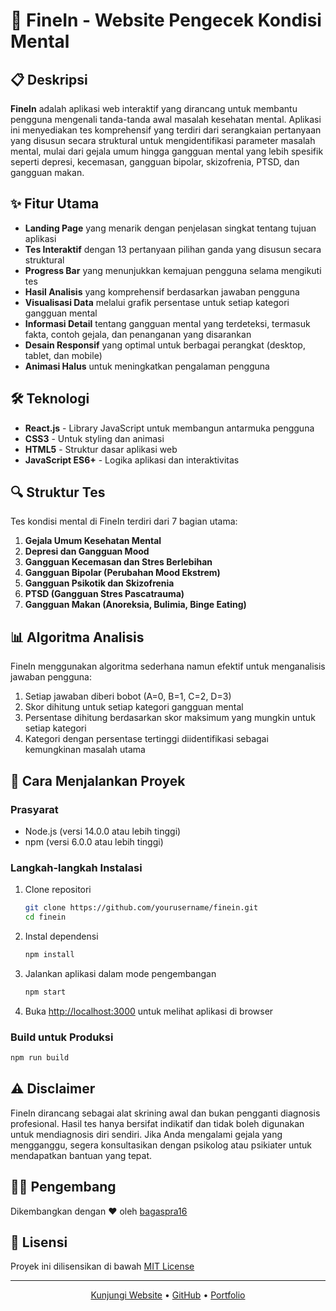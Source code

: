 # 🧠 FineIn - Website Pengecek Kondisi Mental

## 📋 Deskripsi

**FineIn** adalah aplikasi web interaktif yang dirancang untuk membantu pengguna mengenali tanda-tanda awal masalah kesehatan mental. Aplikasi ini menyediakan tes komprehensif yang terdiri dari serangkaian pertanyaan yang disusun secara struktural untuk mengidentifikasi parameter masalah mental, mulai dari gejala umum hingga gangguan mental yang lebih spesifik seperti depresi, kecemasan, gangguan bipolar, skizofrenia, PTSD, dan gangguan makan.

## ✨ Fitur Utama

- **Landing Page** yang menarik dengan penjelasan singkat tentang tujuan aplikasi
- **Tes Interaktif** dengan 13 pertanyaan pilihan ganda yang disusun secara struktural
- **Progress Bar** yang menunjukkan kemajuan pengguna selama mengikuti tes
- **Hasil Analisis** yang komprehensif berdasarkan jawaban pengguna
- **Visualisasi Data** melalui grafik persentase untuk setiap kategori gangguan mental
- **Informasi Detail** tentang gangguan mental yang terdeteksi, termasuk fakta, contoh gejala, dan penanganan yang disarankan
- **Desain Responsif** yang optimal untuk berbagai perangkat (desktop, tablet, dan mobile)
- **Animasi Halus** untuk meningkatkan pengalaman pengguna

## 🛠️ Teknologi

- **React.js** - Library JavaScript untuk membangun antarmuka pengguna
- **CSS3** - Untuk styling dan animasi
- **HTML5** - Struktur dasar aplikasi web
- **JavaScript ES6+** - Logika aplikasi dan interaktivitas

## 🔍 Struktur Tes

Tes kondisi mental di FineIn terdiri dari 7 bagian utama:

1. **Gejala Umum Kesehatan Mental**
2. **Depresi dan Gangguan Mood**
3. **Gangguan Kecemasan dan Stres Berlebihan**
4. **Gangguan Bipolar (Perubahan Mood Ekstrem)**
5. **Gangguan Psikotik dan Skizofrenia**
6. **PTSD (Gangguan Stres Pascatrauma)**
7. **Gangguan Makan (Anoreksia, Bulimia, Binge Eating)**

## 📊 Algoritma Analisis

FineIn menggunakan algoritma sederhana namun efektif untuk menganalisis jawaban pengguna:

1. Setiap jawaban diberi bobot (A=0, B=1, C=2, D=3)
2. Skor dihitung untuk setiap kategori gangguan mental
3. Persentase dihitung berdasarkan skor maksimum yang mungkin untuk setiap kategori
4. Kategori dengan persentase tertinggi diidentifikasi sebagai kemungkinan masalah utama

## 🚀 Cara Menjalankan Proyek

### Prasyarat

- Node.js (versi 14.0.0 atau lebih tinggi)
- npm (versi 6.0.0 atau lebih tinggi)

### Langkah-langkah Instalasi

1. Clone repositori
   ```bash
   git clone https://github.com/yourusername/finein.git
   cd finein
   ```

2. Instal dependensi
   ```bash
   npm install
   ```

3. Jalankan aplikasi dalam mode pengembangan
   ```bash
   npm start
   ```

4. Buka [http://localhost:3000](http://localhost:3000) untuk melihat aplikasi di browser

### Build untuk Produksi

```bash
npm run build
```

## ⚠️ Disclaimer

FineIn dirancang sebagai alat skrining awal dan bukan pengganti diagnosis profesional. Hasil tes hanya bersifat indikatif dan tidak boleh digunakan untuk mendiagnosis diri sendiri. Jika Anda mengalami gejala yang mengganggu, segera konsultasikan dengan psikolog atau psikiater untuk mendapatkan bantuan yang tepat.

## 👨‍💻 Pengembang

Dikembangkan dengan ❤️ oleh [bagaspra16](https://bagaspra16.com)

## 📄 Lisensi

Proyek ini dilisensikan di bawah [MIT License](LICENSE)

---

<p align="center">
  <a href="https://finein.vercel.app">Kunjungi Website</a> •
  <a href="https://github.com/yourusername/finein">GitHub</a> •
  <a href="https://bagaspra16.com">Portfolio</a>
</p>
